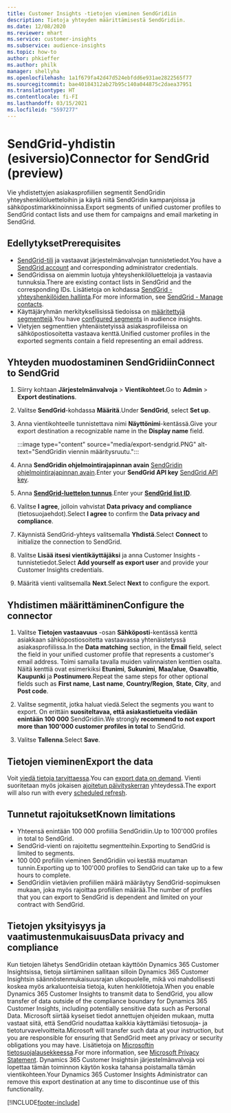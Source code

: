 ```yaml
---
title: Customer Insights -tietojen vieminen SendGridiin
description: Tietoja yhteyden määrittämisestä SendGridiin.
ms.date: 12/08/2020
ms.reviewer: mhart
ms.service: customer-insights
ms.subservice: audience-insights
ms.topic: how-to
author: phkieffer
ms.author: philk
manager: shellyha
ms.openlocfilehash: 1a1f679fa42d47d524ebfdd6e931ae2822565f77
ms.sourcegitcommit: bae40184312ab27b95c140a044875c2daea37951
ms.translationtype: HT
ms.contentlocale: fi-FI
ms.lasthandoff: 03/15/2021
ms.locfileid: "5597277"
---
```

# <a name="connector-for-sendgrid-preview"></a><span data-ttu-id="606a5-103">SendGrid-yhdistin (esiversio)</span><span class="sxs-lookup"><span data-stu-id="606a5-103">Connector for SendGrid (preview)</span></span>

<span data-ttu-id="606a5-104">Vie yhdistettyjen asiakasprofiilien segmentit SendGridin yhteyshenkilöluetteloihin ja käytä niitä SendGridin kampanjoissa ja sähköpostimarkkinoinnissa.</span><span class="sxs-lookup"><span data-stu-id="606a5-104">Export segments of unified customer profiles to SendGrid contact lists and use them for campaigns and email marketing in SendGrid.</span></span> 

## <a name="prerequisites"></a><span data-ttu-id="606a5-105">Edellytykset</span><span class="sxs-lookup"><span data-stu-id="606a5-105">Prerequisites</span></span>

-   <span data-ttu-id="606a5-106">[SendGrid-tili](https://sendgrid.com/) ja vastaavat järjestelmänvalvojan tunnistetiedot.</span><span class="sxs-lookup"><span data-stu-id="606a5-106">You have a [SendGrid account](https://sendgrid.com/) and corresponding administrator credentials.</span></span>
-   <span data-ttu-id="606a5-107">SendGridissa on aiemmin luotuja yhteyshenkilöluetteloja ja vastaavia tunnuksia.</span><span class="sxs-lookup"><span data-stu-id="606a5-107">There are existing contact lists in SendGrid and the corresponding IDs.</span></span> <span data-ttu-id="606a5-108">Lisätietoja on kohdassa [SendGrid - yhteyshenkilöiden hallinta](https://sendgrid.com/docs/ui/managing-contacts/create-and-manage-contacts/#manage-contacts).</span><span class="sxs-lookup"><span data-stu-id="606a5-108">For more information, see [SendGrid - Manage contacts](https://sendgrid.com/docs/ui/managing-contacts/create-and-manage-contacts/#manage-contacts).</span></span>
-   <span data-ttu-id="606a5-109">Käyttäjäryhmän merkityksellisissä tiedoissa on [määritettyjä segmenttejä](segments.md).</span><span class="sxs-lookup"><span data-stu-id="606a5-109">You have [configured segments](segments.md) in audience insights.</span></span>
-   <span data-ttu-id="606a5-110">Vietyjen segmenttien yhtenäistetyissä asiakasprofiileissa on sähköpostiosoitetta vastaava kenttä.</span><span class="sxs-lookup"><span data-stu-id="606a5-110">Unified customer profiles in the exported segments contain a field representing an email address.</span></span>

## <a name="connect-to-sendgrid"></a><span data-ttu-id="606a5-111">Yhteyden muodostaminen SendGridiin</span><span class="sxs-lookup"><span data-stu-id="606a5-111">Connect to SendGrid</span></span>

1. <span data-ttu-id="606a5-112">Siirry kohtaan **Järjestelmänvalvoja** > **Vientikohteet**.</span><span class="sxs-lookup"><span data-stu-id="606a5-112">Go to **Admin** > **Export destinations**.</span></span>

1. <span data-ttu-id="606a5-113">Valitse **SendGrid**-kohdassa **Määritä**.</span><span class="sxs-lookup"><span data-stu-id="606a5-113">Under **SendGrid**, select **Set up**.</span></span>

1. <span data-ttu-id="606a5-114">Anna vientikohteelle tunnistettava nimi **Näyttönimi**-kentässä.</span><span class="sxs-lookup"><span data-stu-id="606a5-114">Give your export destination a recognizable name in the **Display name** field.</span></span>

   :::image type="content" source="media/export-sendgrid.PNG" alt-text="SendGridin viennin määritysruutu.":::

1. <span data-ttu-id="606a5-116">Anna **SendGridin ohjelmointirajapinnan avain** [SendGridin ohjelmointirajapinnan avain](https://sendgrid.com/docs/ui/account-and-settings/api-keys/).</span><span class="sxs-lookup"><span data-stu-id="606a5-116">Enter your **SendGrid API key** [SendGrid API key](https://sendgrid.com/docs/ui/account-and-settings/api-keys/).</span></span>

1. <span data-ttu-id="606a5-117">Anna **[SendGrid-luettelon tunnus](https://sendgrid.com/docs/ui/managing-contacts/create-and-manage-contacts/#manage-contacts)**.</span><span class="sxs-lookup"><span data-stu-id="606a5-117">Enter your **[SendGrid list ID](https://sendgrid.com/docs/ui/managing-contacts/create-and-manage-contacts/#manage-contacts)**.</span></span>

1. <span data-ttu-id="606a5-118">Valitse **I agree**, jolloin vahvistat **Data privacy and compliance** (tietosuojaehdot).</span><span class="sxs-lookup"><span data-stu-id="606a5-118">Select **I agree** to confirm the **Data privacy and compliance**.</span></span>

1. <span data-ttu-id="606a5-119">Käynnistä SendGrid-yhteys valitsemalla **Yhdistä**.</span><span class="sxs-lookup"><span data-stu-id="606a5-119">Select **Connect** to initialize the connection to SendGrid.</span></span>

1. <span data-ttu-id="606a5-120">Valitse **Lisää itsesi vientikäyttäjäksi** ja anna Customer Insights -tunnistetiedot.</span><span class="sxs-lookup"><span data-stu-id="606a5-120">Select **Add yourself as export user** and provide your Customer Insights credentials.</span></span>

1. <span data-ttu-id="606a5-121">Määritä vienti valitsemalla **Next**.</span><span class="sxs-lookup"><span data-stu-id="606a5-121">Select **Next** to configure the export.</span></span>

## <a name="configure-the-connector"></a><span data-ttu-id="606a5-122">Yhdistimen määrittäminen</span><span class="sxs-lookup"><span data-stu-id="606a5-122">Configure the connector</span></span>

1. <span data-ttu-id="606a5-123">Valitse **Tietojen vastaavuus** -osan **Sähköposti**-kentässä kenttä asiakkaan sähköpostiosoitetta vastaavassa yhtenäistetyssä asiakasprofiilissa.</span><span class="sxs-lookup"><span data-stu-id="606a5-123">In the **Data matching** section, in the **Email** field, select the field in your unified customer profile that represents a customer's email address.</span></span> <span data-ttu-id="606a5-124">Toimi samalla tavalla muiden valinnaisten kenttien osalta. Näitä kenttiä ovat esimerkiksi **Etunimi**, **Sukunimi**, **Maa/alue**, **Osavaltio**, **Kaupunki** ja **Postinumero**.</span><span class="sxs-lookup"><span data-stu-id="606a5-124">Repeat the same steps for other optional fields such as **First name**, **Last name**, **Country/Region**, **State**, **City**, and **Post code**.</span></span>

1. <span data-ttu-id="606a5-125">Valitse segmentit, jotka haluat viedä.</span><span class="sxs-lookup"><span data-stu-id="606a5-125">Select the segments you want to export.</span></span> <span data-ttu-id="606a5-126">On erittäin **suositeltavaa, että asiakastietueita viedään enintään 100 000** SendGridiin.</span><span class="sxs-lookup"><span data-stu-id="606a5-126">We strongly **recommend to not export more than 100'000 customer profiles in total** to SendGrid.</span></span> 

1. <span data-ttu-id="606a5-127">Valitse **Tallenna**.</span><span class="sxs-lookup"><span data-stu-id="606a5-127">Select **Save**.</span></span>

## <a name="export-the-data"></a><span data-ttu-id="606a5-128">Tietojen vieminen</span><span class="sxs-lookup"><span data-stu-id="606a5-128">Export the data</span></span>

<span data-ttu-id="606a5-129">Voit [viedä tietoja tarvittaessa](export-destinations.md).</span><span class="sxs-lookup"><span data-stu-id="606a5-129">You can [export data on demand](export-destinations.md).</span></span> <span data-ttu-id="606a5-130">Vienti suoritetaan myös jokaisen [ajoitetun päivityskerran](system.md#schedule-tab) yhteydessä.</span><span class="sxs-lookup"><span data-stu-id="606a5-130">The export will also run with every [scheduled refresh](system.md#schedule-tab).</span></span>

## <a name="known-limitations"></a><span data-ttu-id="606a5-131">Tunnetut rajoitukset</span><span class="sxs-lookup"><span data-stu-id="606a5-131">Known limitations</span></span>

- <span data-ttu-id="606a5-132">Yhteensä enintään 100 000 profiilia SendGridiin.</span><span class="sxs-lookup"><span data-stu-id="606a5-132">Up to 100'000 profiles in total to SendGrid.</span></span>
- <span data-ttu-id="606a5-133">SendGrid-vienti on rajoitettu segmentteihin.</span><span class="sxs-lookup"><span data-stu-id="606a5-133">Exporting to SendGrid is limited to segments.</span></span>
- <span data-ttu-id="606a5-134">100 000 profiilin vieminen SendGridiin voi kestää muutaman tunnin.</span><span class="sxs-lookup"><span data-stu-id="606a5-134">Exporting up to 100'000 profiles to SendGrid can take up to a few hours to complete.</span></span> 
- <span data-ttu-id="606a5-135">SendGridiin vietävien profiilien määrä määräytyy SendGrid-sopimuksen mukaan, joka myös rajoittaa profiilien määrää.</span><span class="sxs-lookup"><span data-stu-id="606a5-135">The number of profiles that you can export to SendGrid is dependent and limited on your contract with SendGrid.</span></span>

## <a name="data-privacy-and-compliance"></a><span data-ttu-id="606a5-136">Tietojen yksityisyys ja vaatimustenmukaisuus</span><span class="sxs-lookup"><span data-stu-id="606a5-136">Data privacy and compliance</span></span>

<span data-ttu-id="606a5-137">Kun tietojen lähetys SendGridiin otetaan käyttöön Dynamics 365 Customer Insightsissa, tietoja siirtäminen sallitaan silloin Dynamics 365 Customer Insightsin säännöstenmukaisuusrajan ulkopuolelle, mikä voi mahdollisesti koskea myös arkaluonteisia tietoja, kuten henkilötietoja.</span><span class="sxs-lookup"><span data-stu-id="606a5-137">When you enable Dynamics 365 Customer Insights to transmit data to SendGrid, you allow transfer of data outside of the compliance boundary for Dynamics 365 Customer Insights, including potentially sensitive data such as Personal Data.</span></span> <span data-ttu-id="606a5-138">Microsoft siirtää kyseiset tiedot annettujen ohjeiden mukaan, mutta vastaat siitä, että SendGrid noudattaa kaikkia käyttämiäsi tietosuoja- ja tietoturvavelvoitteita.</span><span class="sxs-lookup"><span data-stu-id="606a5-138">Microsoft will transfer such data at your instruction, but you are responsible for ensuring that SendGrid meet any privacy or security obligations you may have.</span></span> <span data-ttu-id="606a5-139">Lisätietoja on [Microsoftin tietosuojalausekkeessa](https://go.microsoft.com/fwlink/?linkid=396732).</span><span class="sxs-lookup"><span data-stu-id="606a5-139">For more information, see [Microsoft Privacy Statement](https://go.microsoft.com/fwlink/?linkid=396732).</span></span>
<span data-ttu-id="606a5-140">Dynamics 365 Customer Insightsin järjestelmänvalvoja voi lopettaa tämän toiminnon käytön koska tahansa poistamalla tämän vientikohteen.</span><span class="sxs-lookup"><span data-stu-id="606a5-140">Your Dynamics 365 Customer Insights Administrator can remove this export destination at any time to discontinue use of this functionality.</span></span>


[!INCLUDE[footer-include](../includes/footer-banner.md)]